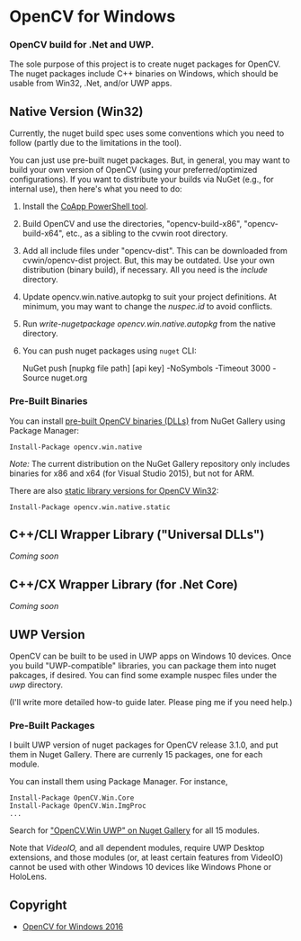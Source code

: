 # OpenCV for Windows
### OpenCV build for .Net and UWP.


The sole purpose of this project is to create nuget packages for OpenCV.
The nuget packages include C++ binaries on Windows, which should be usable from Win32, .Net, and/or UWP apps.


## Native Version (Win32)

Currently, the nuget build spec uses some conventions which you need to follow (partly due to the limitations in the tool).

You can just use pre-built nuget packages. But, in general, you may want to build your own version of OpenCV (using your preferred/optimized configurations). If you want to distribute your builds via NuGet (e.g., for internal use), then here's what you need to do:

1. Install the [CoApp PowerShell tool](http://coapp.org/pages/releases.html).
1. Build OpenCV and use the directories, "opencv-build-x86", "opencv-build-x64", etc., as a sibling to the cvwin root directory.
1. Add all include files under "opencv-dist". This can be downloaded from cvwin/opencv-dist project. But, this may be outdated. Use your own distribution (binary build), if necessary. All you need is the _include_ directory.
1. Update opencv.win.native.autopkg to suit your project definitions. At minimum, you may want to change the _nuspec.id_ to avoid conflicts.
1. Run _write-nugetpackage opencv.win.native.autopkg_ from the native directory.
1. You can push nuget packages using `nuget` CLI:

    NuGet push [nupkg file path] [api key] -NoSymbols -Timeout 3000 -Source nuget.org



### Pre-Built Binaries

You can install [pre-built OpenCV binaries (DLLs)](https://www.nuget.org/packages/opencv.win.native) from NuGet Gallery using Package Manager:

    Install-Package opencv.win.native 



_Note:_ The current distribution on the NuGet Gallery repository only includes binaries for x86 and x64 (for Visual Studio 2015), but not for ARM.


There are also [static library versions for OpenCV Win32](https://www.nuget.org/packages/opencv.win.native.static):

    Install-Package opencv.win.native.static




## C++/CLI Wrapper Library ("Universal DLLs")

_Coming soon_


## C++/CX Wrapper Library (for .Net Core)

_Coming soon_




## UWP Version

OpenCV can be built to be used in UWP apps on Windows 10 devices. 
Once you build "UWP-compatible" libraries, you can package them into nuget pakcages, if desired.
You can find some example nuspec files under the _uwp_ directory.

(I'll write more detailed how-to guide later. Please ping me if you need help.)



### Pre-Built Packages

I built UWP version of nuget packages for OpenCV release 3.1.0, and put them in Nuget Gallery.
There are currenly 15 packages, one for each module.

You can install them using Package Manager.
For instance, 

    Install-Package OpenCV.Win.Core
    Install-Package OpenCV.Win.ImgProc
    ...

Search for ["OpenCV.Win UWP" on Nuget Gallery](https://www.nuget.org/packages?q=OpenCV.Win+UWP) for all 15 modules.


Note that _VideoIO,_ and all dependent modules, require UWP Desktop extensions,
and those modules (or, at least certain features from VideoIO) cannot be used with other Windows 10 devices like Windows Phone or HoloLens.




## Copyright

* [OpenCV for Windows 2016](https://github.com/cvwin)
